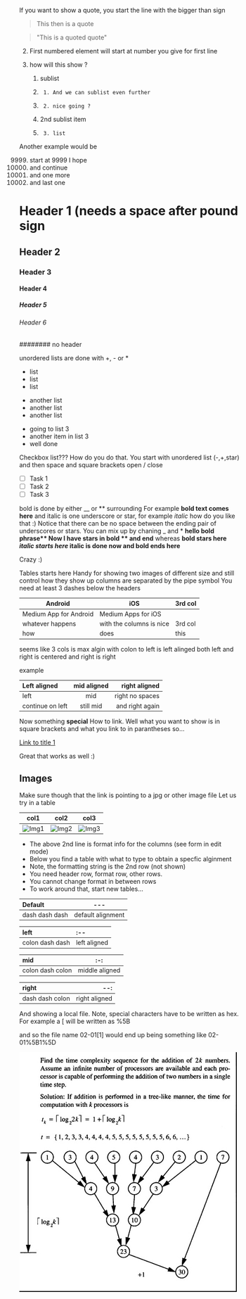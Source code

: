 If you want to show a quote, you start the line with the bigger than sign

> This then is a quote


> "This is a quoted quote"




2. First numbered element will start at number you give for first line
3. how will this show ?

    1. sublist
    2.      1. And we can sublist even further
    3.      2. nice going ?
    5. 2nd sublist item
    6.      3. list 


Another example would be

9999. start at 9999 I hope
10000. and continue 
10001. and one more
10010. and last one




# Header 1 (needs a space after pound sign
## Header 2
### Header 3
#### Header 4
##### Header 5
###### Header 6

######## no header 

unordered lists are done with +, - or *
+ list
+ list 
+ list 

- another list
- another list
- another list

* going to list 3
* another item in list 3
* well done

Checkbox list??? How do you do that. You start with unordered list (-,+,star) and then space and square brackets open / close
- [ ] Task 1
- [ ] Task 2
- [ ] Task 3

bold is done by either __ or ** surrounding
For example __bold text comes here__
and italic is one underscore or star, for example
_italic_ how do you like that :)
Notice that there can be no space between the ending pair of underscores or stars.
You can mix up by chaning _ and *
__hello bold phrase** Now I have stars in bold ** and end__
whereas __bold stars here *italic starts here* italic is done now and bold ends here__

Crazy :)

Tables starts here
Handy for showing two images of different size and still control how they show up
columns are separated by the pipe symbol
You need at least 3 dashes below the headers


Android | iOS | 3rd col
------- | ------- | -------
Medium App for Android | Medium Apps for iOS
whatever happens | with the columns is nice | 3rd col
how | does | this | look ?         Well look is not shown cause we only have 3 headers I guess

seems like 3 cols is max
algin with colon
to left is left alinged
both left and right is centered
and right is right

example

Left aligned | mid aligned | right aligned
:-- | :-: | --:
left | mid | right no spaces
continue on left | still mid | and right again

Now something __special__
How to link.
Well what you want to show is in square brackets and what you link to in 
parantheses
so...

[Link to title 1](https://github.com/AlainVe/TextAnalytics/new/master#header-1-needs-a-space-after-pound-sign)

Great that works as well :)



**Images**
----------

Make sure though that the link is pointing to a jpg or other image file
Let us try in a table

col1 | col2 | col3
--- | --- | ---
![Img1](https://pngimg.com/uploads/android_logo/android_logo_PNG30.png) | ![Img2](https://pngimg.com/uploads/android_logo/android_logo_PNG30.png) | ![Img3](https://pngimg.com/uploads/android_logo/android_logo_PNG30.png "hover over")

+ The above 2nd line is format info for the columns (see form in edit mode)
+ Below you find a table with what to type to obtain a specfic alginment
+ Note, the formatting string is the 2nd row (not shown)
+ You need header row, format row, other rows.
+ You cannot change format in between rows
+ To work around that, start new tables...


Default | ---
:-- | ---
dash dash dash | default alignment

left | :--
:-- | :--
colon dash dash | left aligned

mid | :-:
:-- | :-:
colon dash colon | middle aligned

right | --:
:-- | --:
dash dash colon | right aligned


And showing a local file.
Note, special characters have to be written as hex.  For example a \[ will be written as %5B

and so the file name 02-01\[1\] would end up being something like 02-01%5B1%5D

![](02-01%5B1%5D.jpg)



